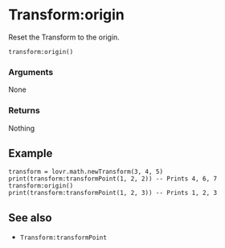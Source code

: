 <!--
category: reference
-->

Transform:origin
===

Reset the Transform to the origin.

    transform:origin()

### Arguments

None

### Returns

Nothing

Example
---

    transform = lovr.math.newTransform(3, 4, 5)
    print(transform:transformPoint(1, 2, 2)) -- Prints 4, 6, 7
    transform:origin()
    print(transform:transformPoint(1, 2, 3)) -- Prints 1, 2, 3

See also
---

- `Transform:transformPoint`
